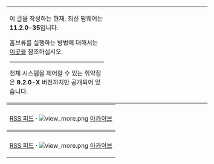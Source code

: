 <div style="margin: -.3em -1em -1em -1em;">

<table>
<tbody>
<tr class="odd">
<td style="width: 50%;"><p>이 글을 작성하는 현재, 최신 펌웨어는
<strong>11.2.0-35</strong>입니다.</p>
<p>홈브류를 실행하는 방법에 대해서는 <a href="Homebrew_Exploits"
title="wikilink">이곳을</a> 참조하십시오.</p>
<hr />
<p>전체 시스템을 제어할 수 있는 취약점은 <strong>9.2.0-X</strong>
버전까지만 공개되어 있습니다.</p></td>
<td style="width: 50%;"></td>
</tr>
</tbody>
</table>

</div>
<div style="margin: -.3em -1em -1em -1em;">

<table>
<tbody>
<tr class="odd">
<td style="width: 50%;"></td>
<td style="width: 50%;"></td>
</tr>
<tr class="even">
<td colspan="2"><p><a
href="https://3dbrew.org/w/index.php?title=News&amp;feed=atom&amp;action=history">RSS
피드</a> · <img src="view_more.png" title="view_more.png"
alt="view_more.png" /> <a href=":News/Archive"
title="wikilink">아카이브</a></p></td>
</tr>
</tbody>
</table>

</div>
<div style="margin: -.3em -1em -1em -1em;">

<table>
<tbody>
<tr class="odd">
<td style="width: 50%;"></td>
<td style="width: 50%;"></td>
</tr>
<tr class="even">
<td colspan="2"><p><a
href="https://3dbrew.org/w/index.php?title=Homebrew_Releases&amp;feed=atom&amp;action=history">RSS
피드</a> · <img src="view_more.png" title="view_more.png"
alt="view_more.png" /> <a href=":Homebrew_Releases/Archive"
title="wikilink">아카이브</a></p></td>
</tr>
</tbody>
</table>

</div>